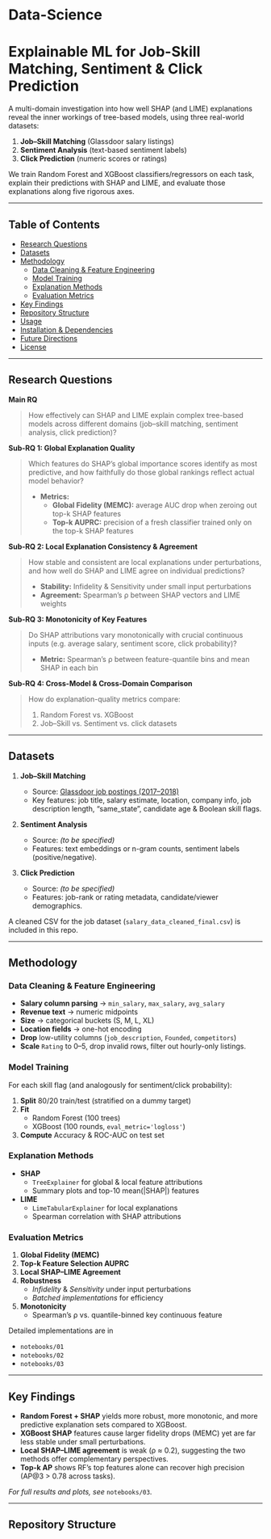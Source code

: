 # Data-Science
# Explainable ML for Job-Skill Matching, Sentiment & Click Prediction

A multi-domain investigation into how well SHAP (and LIME) explanations reveal the inner workings of tree-based models, using three real-world datasets:

1. **Job–Skill Matching** (Glassdoor salary listings)  
2. **Sentiment Analysis** (text-based sentiment labels)  
3. **Click Prediction** (numeric scores or ratings)

We train Random Forest and XGBoost classifiers/regressors on each task, explain their predictions with SHAP and LIME, and evaluate those explanations along five rigorous axes.

---

## Table of Contents

- [Research Questions](#research-questions)  
- [Datasets](#datasets)  
- [Methodology](#methodology)  
  - [Data Cleaning & Feature Engineering](#data-cleaning--feature-engineering)  
  - [Model Training](#model-training)  
  - [Explanation Methods](#explanation-methods)  
  - [Evaluation Metrics](#evaluation-metrics)  
- [Key Findings](#key-findings)  
- [Repository Structure](#repository-structure)  
- [Usage](#usage)  
- [Installation & Dependencies](#installation--dependencies)  
- [Future Directions](#future-directions)  
- [License](#license)  

---

## Research Questions

**Main RQ**  
> How effectively can SHAP and LIME explain complex tree-based models across different domains (job–skill matching, sentiment analysis, click prediction)?

**Sub-RQ 1: Global Explanation Quality**  
> Which features do SHAP’s global importance scores identify as most predictive, and how faithfully do those global rankings reflect actual model behavior?  
> - **Metrics:**  
>   - **Global Fidelity (MEMC):** average AUC drop when zeroing out top-k SHAP features  
>   - **Top-k AUPRC:** precision of a fresh classifier trained only on the top-k SHAP features  

**Sub-RQ 2: Local Explanation Consistency & Agreement**  
> How stable and consistent are local explanations under perturbations, and how well do SHAP and LIME agree on individual predictions?  
> - **Stability:** Infidelity & Sensitivity under small input perturbations  
> - **Agreement:** Spearman’s ρ between SHAP vectors and LIME weights  

**Sub-RQ 3: Monotonicity of Key Features**  
> Do SHAP attributions vary monotonically with crucial continuous inputs (e.g. average salary, sentiment score, click probability)?  
> - **Metric:** Spearman’s ρ between feature-quantile bins and mean SHAP in each bin  

**Sub-RQ 4: Cross-Model & Cross-Domain Comparison**  
> How do explanation-quality metrics compare:  
> 1. Random Forest vs. XGBoost  
> 2. Job–Skill vs. Sentiment vs. click datasets  

---

## Datasets

1. **Job–Skill Matching**  
   - Source: [Glassdoor job postings (2017–2018)](https://www.kaggle.com/datasets/thedevastator/jobs-dataset-from-glassdoor)  
   - Key features: job title, salary estimate, location, company info, job description length, “same_state”, candidate age & Boolean skill flags.  

2. **Sentiment Analysis**  
   - Source: _(to be specified)_  
   - Features: text embeddings or n-gram counts, sentiment labels (positive/negative).  

3. **Click Prediction**  
   - Source: _(to be specified)_  
   - Features: job-rank or rating metadata, candidate/viewer demographics.

A cleaned CSV for the job dataset (`salary_data_cleaned_final.csv`) is included in this repo.

---

## Methodology

### Data Cleaning & Feature Engineering

- **Salary column parsing** → `min_salary`, `max_salary`, `avg_salary`  
- **Revenue text** → numeric midpoints  
- **Size** → categorical buckets (S, M, L, XL)  
- **Location fields** → one-hot encoding  
- **Drop** low-utility columns (`job_description`, `Founded`, `competitors`)  
- **Scale** `Rating` to 0–5, drop invalid rows, filter out hourly-only listings.

### Model Training

For each skill flag (and analogously for sentiment/click probability):

1. **Split** 80/20 train/test (stratified on a dummy target)  
2. **Fit**  
   - Random Forest (100 trees)  
   - XGBoost (100 rounds, `eval_metric='logloss'`)  
3. **Compute** Accuracy & ROC-AUC on test set  

### Explanation Methods

- **SHAP**  
  - `TreeExplainer` for global & local feature attributions  
  - Summary plots and top-10 mean(|SHAP|) features  
- **LIME**  
  - `LimeTabularExplainer` for local explanations  
  - Spearman correlation with SHAP attributions

### Evaluation Metrics

1. **Global Fidelity (MEMC)**  
2. **Top-k Feature Selection AUPRC**  
3. **Local SHAP–LIME Agreement**  
4. **Robustness**  
   - *Infidelity* & *Sensitivity* under input perturbations  
   - *Batched implementations* for efficiency  
5. **Monotonicity**  
   - Spearman’s ρ vs. quantile-binned key continuous feature  

Detailed implementations are in  
- `notebooks/01`
- `notebooks/02`  
- `notebooks/03`  

---

## Key Findings

- **Random Forest + SHAP** yields more robust, more monotonic, and more predictive explanation sets compared to XGBoost.  
- **XGBoost SHAP** features cause larger fidelity drops (MEMC) yet are far less stable under small perturbations.  
- **Local SHAP–LIME agreement** is weak (ρ ≈ 0.2), suggesting the two methods offer complementary perspectives.  
- **Top-k AP** shows RF’s top features alone can recover high precision (AP@3 > 0.78 across tasks).  

_For full results and plots, see_ `notebooks/03`.

---

## Repository Structure

